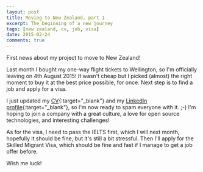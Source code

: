 ```yaml
---
layout: post
title: Moving to New Zealand, part 1
excerpt: The beginning of a new journey
tags: [new zealand, cv, job, visa]
date: 2015-02-24
comments: true
---
```


First news about my project to move to New Zealand!

Last month I bought my one-way flight tickets to Wellington, so I'm officially
leaving on 4th August 2015! It wasn't cheap but I picked (almost) the right
moment to buy it at the best price possible, for once. Next step is to find a
job and apply for a visa.

I just updated my [CV](/cv/cv.pdf){:target="_blank"} and my
[LinkedIn profile](http://linkedin.com/in/pierreguinoiseau){:target="_blank"},
so I'm now ready to spam everyone with it. ;-) I'm hoping to join a company
with a great culture, a love for open source technologies, and interesting
challenges!

As for the visa, I need to pass the IELTS first, which I will next month,
hopefully it should be fine, but it's still a bit stressful. Then I'll apply
for the Skilled Migrant Visa, which should be fine and fast if I manage to get
a job offer before.

Wish me luck!
